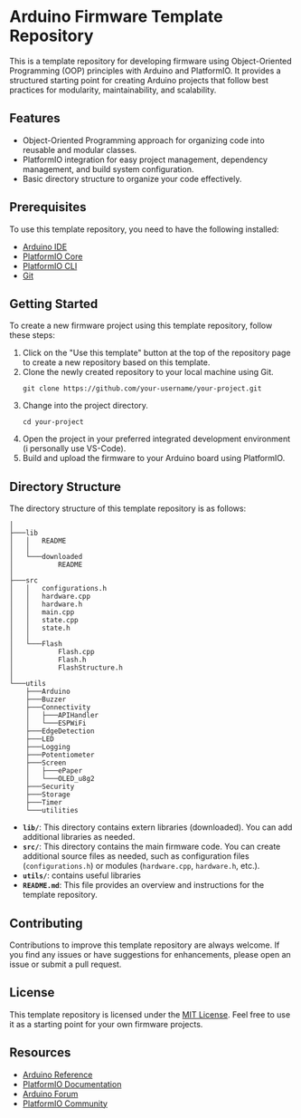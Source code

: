 # Arduino Firmware Template Repository

This is a template repository for developing firmware using Object-Oriented Programming (OOP) principles with Arduino and PlatformIO. It provides a structured starting point for creating Arduino projects that follow best practices for modularity, maintainability, and scalability.

## Features

- Object-Oriented Programming approach for organizing code into reusable and modular classes.
- PlatformIO integration for easy project management, dependency management, and build system configuration.
- Basic directory structure to organize your code effectively.

## Prerequisites

To use this template repository, you need to have the following installed:

- [Arduino IDE](https://www.arduino.cc/en/software)
- [PlatformIO Core](https://platformio.org/platformio-ide)
- [PlatformIO CLI](https://docs.platformio.org/en/latest/core/installation.html)
- [Git](https://git-scm.com/)

## Getting Started

To create a new firmware project using this template repository, follow these steps:

1. Click on the "Use this template" button at the top of the repository page to create a new repository based on this template.
2. Clone the newly created repository to your local machine using Git.
   ```
   git clone https://github.com/your-username/your-project.git
   ```
3. Change into the project directory.
   ```
   cd your-project
   ```
4. Open the project in your preferred integrated development environment (i personally use VS-Code).
5. Build and upload the firmware to your Arduino board using PlatformIO.

## Directory Structure

The directory structure of this template repository is as follows:

```
│
├───lib
│   │   README
│   │
│   └───downloaded
│           README
│
├───src
│   │   configurations.h
│   │   hardware.cpp
│   │   hardware.h
│   │   main.cpp
│   │   state.cpp
│   │   state.h
│   │
│   └───Flash
│           Flash.cpp
│           Flash.h
│           FlashStructure.h
│
└───utils
    ├───Arduino
    ├───Buzzer
    ├───Connectivity
    │   ├───APIHandler
    │   └───ESPWiFi
    ├───EdgeDetection
    ├───LED
    ├───Logging
    ├───Potentiometer
    ├───Screen
    │   ├───ePaper
    │   └───OLED_u8g2
    ├───Security
    ├───Storage
    ├───Timer
    └───utilities

```

- **`lib/`**: This directory contains extern libraries (downloaded). You can add additional libraries as needed.
- **`src/`**: This directory contains the main firmware code. You can create additional source files as needed, such as configuration files (`configurations.h`) or modules (`hardware.cpp`, `hardware.h`, etc.).
- **`utils/`**: contains useful libraries
- **`README.md`**: This file provides an overview and instructions for the template repository.

## Contributing

Contributions to improve this template repository are always welcome. If you find any issues or have suggestions for enhancements, please open an issue or submit a pull request.

## License

This template repository is licensed under the [MIT License](LICENSE). Feel free to use it as a starting point for your own firmware projects.

## Resources

- [Arduino Reference](https://www.arduino.cc/reference/en/)
- [PlatformIO Documentation](https://docs.platformio.org/)
- [Arduino Forum](https://forum.arduino.cc/)
- [PlatformIO Community](https://community.platformio.org/)
